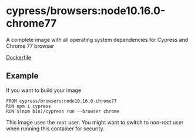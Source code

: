# cypress/browsers:node10.16.0-chrome77

A complete image with all operating system dependencies for Cypress and Chrome 77 browser

[Dockerfile](Dockerfile)

## Example

If you want to build your image

```
FROM cypress/browsers:node10.16.0-chrome77
RUN npm i cypress
RUN $(npm bin)/cypress run --browser chrome
```

This image uses the `root` user. You might want to switch to non-root
user when running this container for security.
